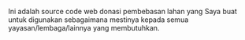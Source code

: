 Ini adalah source code web donasi pembebasan lahan yang Saya buat untuk digunakan sebagaimana mestinya kepada semua yayasan/lembaga/lainnya yang membutuhkan.
